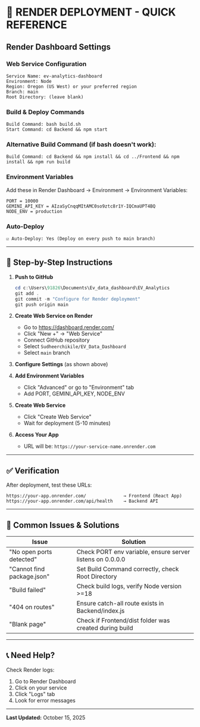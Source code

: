# 🚀 RENDER DEPLOYMENT - QUICK REFERENCE

## Render Dashboard Settings

### Web Service Configuration

```
Service Name: ev-analytics-dashboard
Environment: Node
Region: Oregon (US West) or your preferred region
Branch: main
Root Directory: (leave blank)
```

### Build & Deploy Commands

```
Build Command: bash build.sh
Start Command: cd Backend && npm start
```

### Alternative Build Command (if bash doesn't work):
```
Build Command: cd Backend && npm install && cd ../Frontend && npm install && npm run build
```

### Environment Variables

Add these in Render Dashboard → Environment → Environment Variables:

```
PORT = 10000
GEMINI_API_KEY = AIzaSyCnqqMItAMC0so9ztc8r1Y-IQCmaUPT4BQ
NODE_ENV = production
```

### Auto-Deploy
```
☑️ Auto-Deploy: Yes (Deploy on every push to main branch)
```

---

## 📝 Step-by-Step Instructions

1. **Push to GitHub**
   ```powershell
   cd c:\Users\91826\Documents\Ev_data_dashboard\EV_Analytics
   git add .
   git commit -m "Configure for Render deployment"
   git push origin main
   ```

2. **Create Web Service on Render**
   - Go to https://dashboard.render.com/
   - Click "New +" → "Web Service"
   - Connect GitHub repository
   - Select `Sudheerchikile/EV_Data_Dashboard`
   - Select `main` branch

3. **Configure Settings** (as shown above)

4. **Add Environment Variables**
   - Click "Advanced" or go to "Environment" tab
   - Add PORT, GEMINI_API_KEY, NODE_ENV

5. **Create Web Service**
   - Click "Create Web Service"
   - Wait for deployment (5-10 minutes)

6. **Access Your App**
   - URL will be: `https://your-service-name.onrender.com`

---

## ✅ Verification

After deployment, test these URLs:

```
https://your-app.onrender.com/              → Frontend (React App)
https://your-app.onrender.com/api/health    → Backend API
```

---

## 🐛 Common Issues & Solutions

| Issue | Solution |
|-------|----------|
| "No open ports detected" | Check PORT env variable, ensure server listens on 0.0.0.0 |
| "Cannot find package.json" | Set Build Command correctly, check Root Directory |
| "Build failed" | Check build logs, verify Node version >=18 |
| "404 on routes" | Ensure catch-all route exists in Backend/index.js |
| "Blank page" | Check if Frontend/dist folder was created during build |

---

## 📞 Need Help?

Check Render logs:
1. Go to Render Dashboard
2. Click on your service
3. Click "Logs" tab
4. Look for error messages

---

**Last Updated:** October 15, 2025
